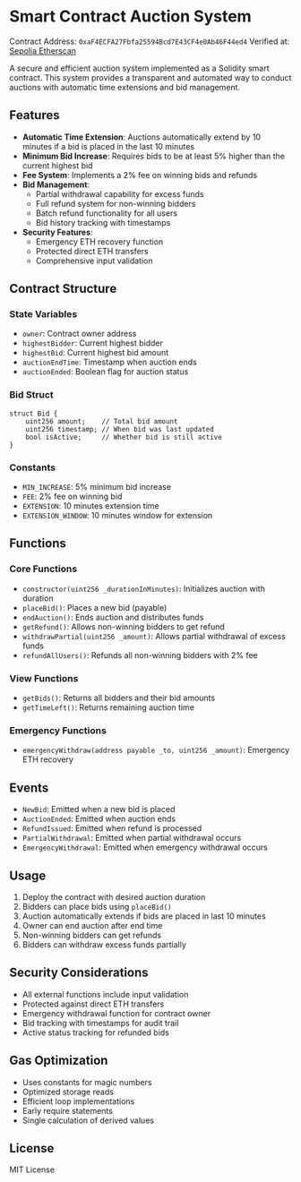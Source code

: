 # Smart Contract Auction System

Contract Address: `0xaF4ECFA27Fbfa25594Bcd7E43CF4e0Ab46F44ed4`
Verified at: [Sepolia Etherscan](https://sepolia.etherscan.io/address/0xaF4ECFA27Fbfa25594Bcd7E43CF4e0Ab46F44ed4)

A secure and efficient auction system implemented as a Solidity smart contract. This system provides a transparent and automated way to conduct auctions with automatic time extensions and bid management.

## Features

- **Automatic Time Extension**: Auctions automatically extend by 10 minutes if a bid is placed in the last 10 minutes
- **Minimum Bid Increase**: Requires bids to be at least 5% higher than the current highest bid
- **Fee System**: Implements a 2% fee on winning bids and refunds
- **Bid Management**:
  - Partial withdrawal capability for excess funds
  - Full refund system for non-winning bidders
  - Batch refund functionality for all users
  - Bid history tracking with timestamps
- **Security Features**:
  - Emergency ETH recovery function
  - Protected direct ETH transfers
  - Comprehensive input validation

## Contract Structure

### State Variables
- `owner`: Contract owner address
- `highestBidder`: Current highest bidder
- `highestBid`: Current highest bid amount
- `auctionEndTime`: Timestamp when auction ends
- `auctionEnded`: Boolean flag for auction status

### Bid Struct
```solidity
struct Bid {
    uint256 amount;    // Total bid amount
    uint256 timestamp; // When bid was last updated
    bool isActive;     // Whether bid is still active
}
```

### Constants
- `MIN_INCREASE`: 5% minimum bid increase
- `FEE`: 2% fee on winning bid
- `EXTENSION`: 10 minutes extension time
- `EXTENSION_WINDOW`: 10 minutes window for extension

## Functions

### Core Functions
- `constructor(uint256 _durationInMinutes)`: Initializes auction with duration
- `placeBid()`: Places a new bid (payable)
- `endAuction()`: Ends auction and distributes funds
- `getRefund()`: Allows non-winning bidders to get refund
- `withdrawPartial(uint256 _amount)`: Allows partial withdrawal of excess funds
- `refundAllUsers()`: Refunds all non-winning bidders with 2% fee

### View Functions
- `getBids()`: Returns all bidders and their bid amounts
- `getTimeLeft()`: Returns remaining auction time

### Emergency Functions
- `emergencyWithdraw(address payable _to, uint256 _amount)`: Emergency ETH recovery

## Events
- `NewBid`: Emitted when a new bid is placed
- `AuctionEnded`: Emitted when auction ends
- `RefundIssued`: Emitted when refund is processed
- `PartialWithdrawal`: Emitted when partial withdrawal occurs
- `EmergencyWithdrawal`: Emitted when emergency withdrawal occurs

## Usage

1. Deploy the contract with desired auction duration
2. Bidders can place bids using `placeBid()`
3. Auction automatically extends if bids are placed in last 10 minutes
4. Owner can end auction after end time
5. Non-winning bidders can get refunds
6. Bidders can withdraw excess funds partially

## Security Considerations

- All external functions include input validation
- Protected against direct ETH transfers
- Emergency withdrawal function for contract owner
- Bid tracking with timestamps for audit trail
- Active status tracking for refunded bids

## Gas Optimization

- Uses constants for magic numbers
- Optimized storage reads
- Efficient loop implementations
- Early require statements
- Single calculation of derived values

## License

MIT License 